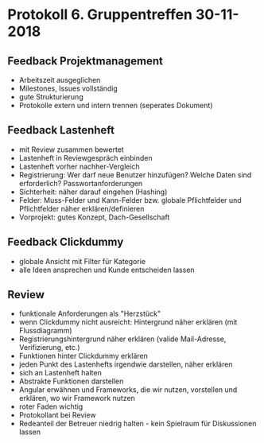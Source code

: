 # Protokoll 6. Gruppentreffen 30-11-2018
## Feedback Projektmanagement
- Arbeitszeit ausgeglichen
- Milestones, Issues vollständig
- gute Strukturierung
- Protokolle extern und intern trennen (seperates Dokument)

## Feedback Lastenheft
- mit Review zusammen bewertet
- Lastenheft in Reviewgespräch einbinden
- Lastenheft vorher nachher-Vergleich
- Registrierung: Wer darf neue Benutzer hinzufügen? Welche Daten sind erforderlich? Passwortanforderungen
- Sichterheit: näher darauf eingehen (Hashing)
- Felder: Muss-Felder und Kann-Felder bzw. globale Pflichtfelder und Pflichtfelder näher erklären/definieren
- Vorprojekt: gutes Konzept, Dach-Gesellschaft

## Feedback Clickdummy
- globale Ansicht mit Filter für Kategorie
- alle Ideen ansprechen und Kunde entscheiden lassen

## Review
- funktionale Anforderungen als "Herzstück"
- wenn Clickdummy nicht ausreicht: Hintergrund näher erklären (mit Flussdiagramm)
- Registrierungshintergrund näher erklären (valide Mail-Adresse, Verifizierung, etc.)
- Funktionen hinter Clickdummy erklären 
- jeden Punkt des Lastenhefts irgendwie darstellen, näher erklären
- sich an Lastenheft halten
- Abstrakte Funktionen darstellen 
- Angular erwähnen und Frameworks, die wir nutzen, vorstellen und erklären, wo wir Framework nutzen
- roter Faden wichtig
- Protokollant bei Review 
- Redeanteil der Betreuer niedrig halten - kein Spielraum für Diskussionen lassen

